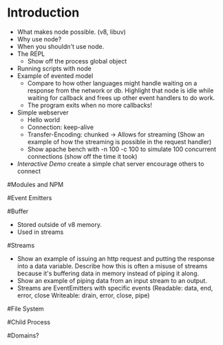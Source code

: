 # Introduction
- What makes node possible. (v8, libuv)
- Why use node?
- When you shouldn't use node.
- The REPL
	- Show off the process global object
- Running scripts with node
- Example of evented model
	- Compare to how other languages might handle waiting on a response from the network or db. Highlight that node is idle while waiting for callback and frees up other event handlers to do work.
	- The program exits when no more callbacks!
- Simple webserver
	- Hello world
	- Connection: keep-alive
	- Transfer-Encoding: chunked -> Allows for streaming (Show an example of how the streaming is possible in the request handler)
	- Show apache bench with -n 100 -c 100 to simulate 100 concurrent connections (show off the time it took)
- *Interactive Demo* create a simple chat server encourage others to connect

#Modules and NPM

#Event Emitters

#Buffer
- Stored outside of v8 memory.
- Used in streams

#Streams
- Show an example of issuing an http request and putting the response into a data variable. Describe how this is often a misuse of streams because it's buffering data in memory instead of piping it along.
- Show an example of piping data from an input stream to an output.
- Streams are EventEmitters with specific events  (Readable: data, end, error, close Writeable: drain, error, close, pipe)

#File System

#Child Process

#Domains?